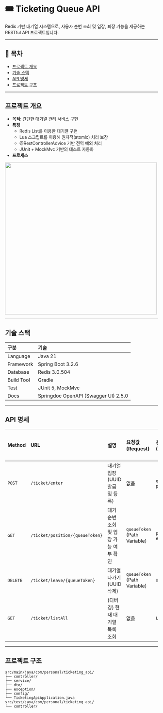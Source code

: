 # 🎟️ Ticketing Queue API

Redis 기반 대기열 시스템으로, 사용자 순번 조회 및 입장, 퇴장 기능을 제공하는 RESTful API 프로젝트입니다.

---

## 📖 목차

- [프로젝트 개요](#프로젝트-개요)
- [기술 스택](#기술-스택)
- [API 명세](#api-명세)
- [프로젝트 구조](#프로젝트-구조)

---

## 프로젝트 개요

- **목적**: 간단한 대기열 관리 서비스 구현  
- **특징**
  - Redis List를 이용한 대기열 구현
  - Lua 스크립트를 이용해 원자적(atomic) 처리 보장
  - @RestControllerAdvice 기반 전역 예외 처리
  - JUnit + MockMvc 기반의 테스트 자동화
- **프로세스**
<img src="https://github.com/user-attachments/assets/f5ad44e2-b52e-4e72-8881-1587006112d8" width="500"/>

---

## 기술 스택

| 구분       | 기술                          |
|:-----------|:--------------------------------|
| Language   | Java 21                        |
| Framework  | Spring Boot 3.2.6               |
| Database   | Redis 3.0.504                    |
| Build Tool | Gradle                          |
| Test       | JUnit 5, MockMvc                |
| Docs       | Springdoc OpenAPI (Swagger UI) 2.5.0 |

---

## API 명세

| Method | URL                            | 설명                     | 요청값(Request)                 | 응답값(Response)                       | 응답코드                |
|:--------|:-----------------------------|:-------------------------|:--------------------------------|:----------------------------------|:------------------|
| `POST`  | `/ticket/enter`               | 대기열 입장 (UUID 발급 및 등록) | 없음                           | `queueToken`, `position`             | `200`, `500`        |
| `GET`   | `/ticket/position/{queueToken}` | 대기 순번 조회 및 입장 가능 여부 확인 | `queueToken` (Path Variable) | `position`, `enterable`             | `200`, `404`, `500` |
| `DELETE`| `/ticket/leave/{queueToken}`  | 대기열 나가기 (UUID 삭제)      | `queueToken` (Path Variable) | `message`                           | `200`, `404`, `500` |
| `GET`   | `/ticket/listAll`             | (디버깅) 현재 대기열 목록 조회     | 없음                           | `List<String>`                     | `200`               |

---

## 프로젝트 구조
```
src/main/java/com/personal/ticketing_api/
├── controller/
├── service/
├── dto/
├── exception/
├── config/
└── TicketingApiApplication.java
src/test/java/com/personal/ticketing_api/
└── controller/
```
